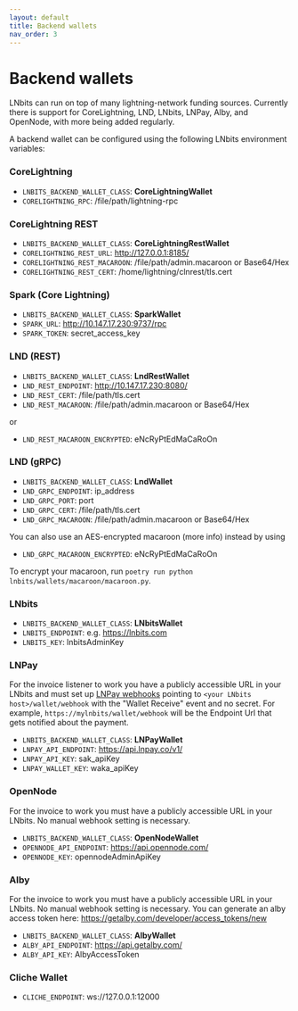 ```yaml
---
layout: default
title: Backend wallets
nav_order: 3
---
```



Backend wallets
===============

LNbits can run on top of many lightning-network funding sources. Currently there is support for CoreLightning, LND, LNbits, LNPay, Alby, and OpenNode, with more being added regularly.

A backend wallet can be configured using the following LNbits environment variables:


### CoreLightning

- `LNBITS_BACKEND_WALLET_CLASS`: **CoreLightningWallet**
- `CORELIGHTNING_RPC`: /file/path/lightning-rpc

### CoreLightning REST
- `LNBITS_BACKEND_WALLET_CLASS`: **CoreLightningRestWallet**
- `CORELIGHTNING_REST_URL`: http://127.0.0.1:8185/
- `CORELIGHTNING_REST_MACAROON`: /file/path/admin.macaroon or Base64/Hex
- `CORELIGHTNING_REST_CERT`: /home/lightning/clnrest/tls.cert

### Spark (Core Lightning)

- `LNBITS_BACKEND_WALLET_CLASS`: **SparkWallet**
- `SPARK_URL`: http://10.147.17.230:9737/rpc
- `SPARK_TOKEN`: secret_access_key

### LND (REST)

- `LNBITS_BACKEND_WALLET_CLASS`: **LndRestWallet**
- `LND_REST_ENDPOINT`: http://10.147.17.230:8080/
- `LND_REST_CERT`: /file/path/tls.cert
- `LND_REST_MACAROON`: /file/path/admin.macaroon or Base64/Hex

or

- `LND_REST_MACAROON_ENCRYPTED`: eNcRyPtEdMaCaRoOn

### LND (gRPC)

- `LNBITS_BACKEND_WALLET_CLASS`: **LndWallet**
- `LND_GRPC_ENDPOINT`: ip_address
- `LND_GRPC_PORT`: port
- `LND_GRPC_CERT`: /file/path/tls.cert
- `LND_GRPC_MACAROON`: /file/path/admin.macaroon or Base64/Hex

You can also use an AES-encrypted macaroon (more info) instead by using

- `LND_GRPC_MACAROON_ENCRYPTED`: eNcRyPtEdMaCaRoOn

To encrypt your macaroon, run `poetry run python lnbits/wallets/macaroon/macaroon.py`.

### LNbits

- `LNBITS_BACKEND_WALLET_CLASS`: **LNbitsWallet**
- `LNBITS_ENDPOINT`: e.g. https://lnbits.com
- `LNBITS_KEY`: lnbitsAdminKey

### LNPay

For the invoice listener to work you have a publicly accessible URL in your LNbits and must set up [LNPay webhooks](https://dashboard.lnpay.co/webhook/) pointing to `<your LNbits host>/wallet/webhook` with the "Wallet Receive" event and no secret. For example, `https://mylnbits/wallet/webhook` will be the Endpoint Url that gets notified about the payment.

- `LNBITS_BACKEND_WALLET_CLASS`: **LNPayWallet**
- `LNPAY_API_ENDPOINT`: https://api.lnpay.co/v1/
- `LNPAY_API_KEY`: sak_apiKey
- `LNPAY_WALLET_KEY`: waka_apiKey


### OpenNode

For the invoice to work you must have a publicly accessible URL in your LNbits. No manual webhook setting is necessary.

- `LNBITS_BACKEND_WALLET_CLASS`: **OpenNodeWallet**
- `OPENNODE_API_ENDPOINT`: https://api.opennode.com/
- `OPENNODE_KEY`: opennodeAdminApiKey

### Alby

For the invoice to work you must have a publicly accessible URL in your LNbits. No manual webhook setting is necessary. You can generate an alby access token here: https://getalby.com/developer/access_tokens/new


- `LNBITS_BACKEND_WALLET_CLASS`: **AlbyWallet**
- `ALBY_API_ENDPOINT`: https://api.getalby.com/
- `ALBY_API_KEY`: AlbyAccessToken

### Cliche Wallet

- `CLICHE_ENDPOINT`: ws://127.0.0.1:12000
